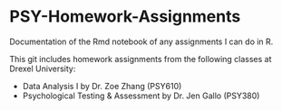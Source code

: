 # PSY-Homework-Assignments
Documentation of the Rmd notebook of any assignments I can do in R.

This git includes homework assignments from the following classes at Drexel University:

* Data Analysis I by Dr. Zoe Zhang (PSY610)
* Psychological Testing & Assessment by Dr. Jen Gallo (PSY380)
